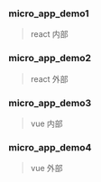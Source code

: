 ### micro_app_demo1

> react 内部

### micro_app_demo2

> react 外部

### micro_app_demo3

> vue  内部

### micro_app_demo4

> vue  外部